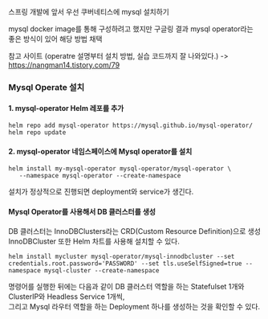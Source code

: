 스프링 개발에 앞서 우선 쿠버네티스에 mysql 설치하기 

mysql docker image를 통해 구성하려고 했지만 구글링 결과 mysql operator라는 좋은 방식이 있어 해당 방법 채택

참고 사이트 (operatre 설명부터 설치 방법, 실습 코드까지 잘 나와있다.)
-> https://nangman14.tistory.com/79

### Mysql Operate 설치

#### 1. mysql-operator Helm 레포를 추가
```
helm repo add mysql-operator https://mysql.github.io/mysql-operator/
helm repo update
```

#### 2. mysql-operator 네임스페이스에 Mysql operator를 설치
```
helm install my-mysql-operator mysql-operator/mysql-operator \
   --namespace mysql-operator --create-namespace
```

설치가 정상적으로 진행되면 deployment와 service가 생긴다.


#### Mysql Operator를 사용해서 DB 클러스터를 생성

DB 클러스터는 InnoDBClusters라는 CRD(Custom Resource Definition)으로 생성  
InnoDBCluster 또한 Helm 차트를 사용해 설치할 수 있다.  

```
helm install mycluster mysql-operator/mysql-innodbcluster --set credentials.root.password='PASSWORD' --set tls.useSelfSigned=true --namespace mysql-cluster --create-namespace
```

명령어를 실행한 뒤에는 다음과 같이 DB 클러스터 역할을 하는 Statefulset 1개와 ClusterIP와 Headless Service 1개씩,  
그리고 Mysql 라우터 역할을 하는 Deployment 하나를 생성하는 것을 확인할 수 있다.  




